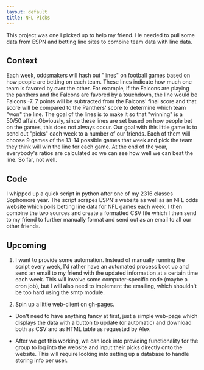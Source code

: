 ```yaml
---
layout: default
title: NFL Picks
---
```


This project was one I picked up to help my friend. He needed to pull some data from ESPN and betting line sites to combine team data with line data.

## Context

Each week, oddsmakers will hash out "lines" on football games based on how people are betting on each team. These lines indicate how much one team is favored by over the other. For example, if the Falcons are playing the panthers and the Falcons are favored by a touchdown, the line would be Falcons -7. 7 points will be subtracted from the Falcons' final score and that score will be compared to the Panthers' score to determine which team "won" the line. The goal of the lines is to make it so that "winning" is a 50/50 affair. Obviously, since these lines are set based on how people bet on the games, this does not always occur. Our goal with this little game is to send out "picks" each week to a number of our friends. Each of them will choose 9 games of the 13-14 possible games that week and pick the team they think will win the line for each game. At the end of the year, everybody's ratios are calculated so we can see how well we can beat the line. So far, not well.

## Code

I whipped up a quick script in python after one of my 2316 classes Sophomore year. The script scrapes ESPN's website as well as an NFL odds website which polls betting line data for NFL games each week. I then combine the two sources and create a formatted CSV file which I then send to my friend to further manually format and send out as an email to all our other friends.

## Upcoming

1. I want to provide some automation. Instead of manually running the script every week, I'd rather have an automated process boot up and send an email to my friend with the updated information at a certain time each week. This will involve some computer-specific code (maybe a cron job), but I will also need to implement the emailing, which shouldn't be too hard using the smtp module.

2. Spin up a little web-client on gh-pages.

  * Don't need to have anything fancy at first, just a simple web-page which displays the data with a button to update (or automatic) and download both as CSV and as HTML table as requested by Alex

  * After we get this working, we can look into providing functionality for the group to log into the website and input their picks directly onto the website. This will require looking into setting up a database to handle storing info per user.

